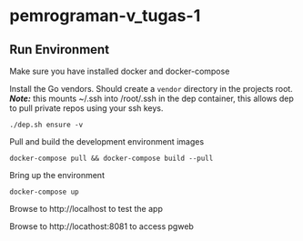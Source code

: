 # pemrograman-v_tugas-1

## Run Environment

Make sure you have installed docker and docker-compose

Install the Go vendors.  Should create a `vendor` directory in the projects root.
***Note:*** this mounts ~/.ssh into /root/.ssh in the dep container,
this allows dep to pull private repos using your ssh keys.

```shell
./dep.sh ensure -v
```

Pull and build the development environment images
```shell
docker-compose pull && docker-compose build --pull
```

Bring up the environment
```shell
docker-compose up
```

Browse to http://localhost to test the app

Browse to http://locathost:8081 to access pgweb


